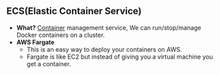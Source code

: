 ## ECS(Elastic Container Service)
- **What?** [Container](/System-Design/Concepts/All_About_Containers/Container.md) management service, We can run/stop/manage Docker containers on a cluster.
- **AWS Fargate**
  - This is an easy way to deploy your containers on AWS.
  - Fargate is like EC2 but instead of giving you a virtual machine you get a container.
    
    
